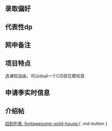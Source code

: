 ## 录取偏好

## 代表性dp

## 网申备注

## 项目特点
选课较自由，可以dual一个CIS但花费较高
## 申请季实时信息

## 介绍帖

[回到列表 :fontawesome-solid-house:](选校梯度.md){ .md-button }
